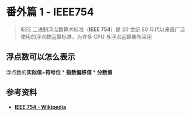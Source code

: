 # 番外篇 1 - IEEE754

> IEEE 二进制浮点数算术标准（**IEEE 754**）是 20 世纪 80 年代以来最广泛使用的浮点数运算标准，为许多 CPU 与浮点运算器所采用

## 浮点数可以怎么表示

浮点数的**实际值**=**符号位** \* **指数偏移值** \* **分数值**

## 参考资料

+ [**IEEE 754 - Wikipedia**](https://en.wikipedia.org/wiki/IEEE_754)
